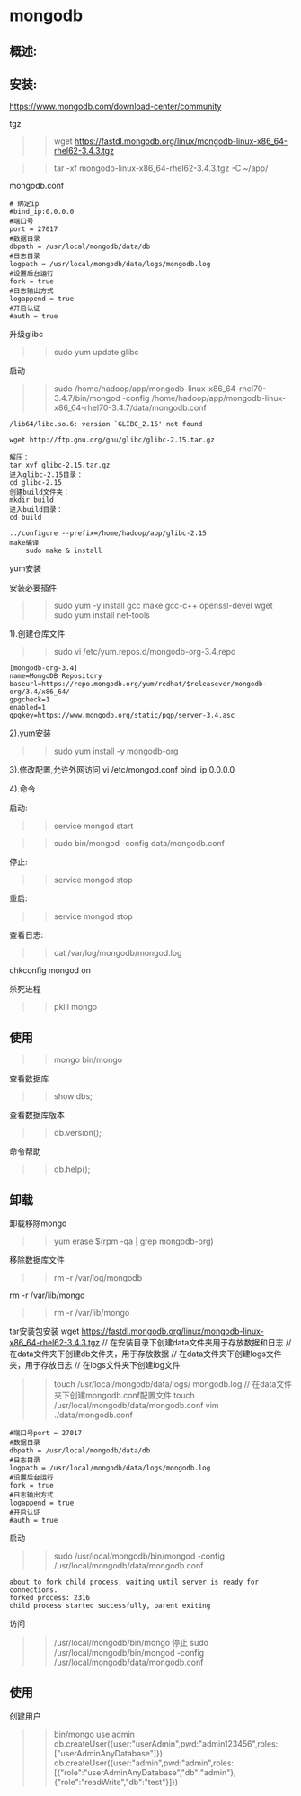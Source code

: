 # mongodb

## 概述:

## 安装:
https://www.mongodb.com/download-center/community

tgz
>> wget https://fastdl.mongodb.org/linux/mongodb-linux-x86_64-rhel62-3.4.3.tgz

>> tar -xf mongodb-linux-x86_64-rhel62-3.4.3.tgz -C ~/app/

mongodb.conf
```
# 绑定ip
#bind_ip:0.0.0.0
#端口号
port = 27017
#数据目录
dbpath = /usr/local/mongodb/data/db
#日志目录
logpath = /usr/local/mongodb/data/logs/mongodb.log
#设置后台运行
fork = true
#日志输出方式
logappend = true
#开启认证
#auth = true
```

升级glibc
>> sudo yum update glibc

启动
>> sudo /home/hadoop/app/mongodb-linux-x86_64-rhel70-3.4.7/bin/mongod -config /home/hadoop/app/mongodb-linux-x86_64-rhel70-3.4.7/data/mongodb.conf

```启动错误
/lib64/libc.so.6: version `GLIBC_2.15' not found

wget http://ftp.gnu.org/gnu/glibc/glibc-2.15.tar.gz

解压： 
tar xvf glibc-2.15.tar.gz
进入glibc-2.15目录：
cd glibc-2.15
创建build文件夹：
mkdir build
进入build目录：
cd build

../configure --prefix=/home/hadoop/app/glibc-2.15
make编译
    sudo make & install
```

yum安装

安装必要插件
>> sudo yum -y install gcc make gcc-c++ openssl-devel wget
>> sudo yum install net-tools

1).创建仓库文件
>> sudo vi /etc/yum.repos.d/mongodb-org-3.4.repo

```
[mongodb-org-3.4]
name=MongoDB Repository
baseurl=https://repo.mongodb.org/yum/redhat/$releasever/mongodb-org/3.4/x86_64/
gpgcheck=1
enabled=1
gpgkey=https://www.mongodb.org/static/pgp/server-3.4.asc
```

2).yum安装
>> sudo yum install -y mongodb-org

3).修改配置,允许外网访问
vi /etc/mongod.conf
bind_ip:0.0.0.0

4).命令

启动:
>> service mongod start

>> sudo bin/mongod -config data/mongodb.conf

停止:
>> service mongod stop

重启:
>> service mongod stop

查看日志:
>> cat /var/log/mongodb/mongod.log

chkconfig mongod on

杀死进程
>> pkill mongo

## 使用
>> mongo
>> bin/mongo

查看数据库
>> show dbs;

查看数据库版本
>> db.version();

命令帮助
>> db.help();

## 卸载

卸载移除mongo
>> yum erase $(rpm -qa | grep mongodb-org)

移除数据库文件
>> rm -r /var/log/mongodb

rm -r /var/lib/mongo
>> rm -r /var/lib/mongo


tar安装包安装
wget https://fastdl.mongodb.org/linux/mongodb-linux-x86_64-rhel62-3.4.3.tgz
// 在安装目录下创建data文件夹用于存放数据和日志
// 在data文件夹下创建db文件夹，用于存放数据
// 在data文件夹下创建logs文件夹，用于存放日志
// 在logs文件夹下创建log文件
>> touch /usr/local/mongodb/data/logs/ mongodb.log
// 在data文件夹下创建mongodb.conf配置文件
>> touch /usr/local/mongodb/data/mongodb.conf
vim ./data/mongodb.conf
```
#端口号port = 27017
#数据目录
dbpath = /usr/local/mongodb/data/db
#日志目录
logpath = /usr/local/mongodb/data/logs/mongodb.log
#设置后台运行
fork = true
#日志输出方式
logappend = true
#开启认证
#auth = true
```

启动
>> sudo /usr/local/mongodb/bin/mongod -config /usr/local/mongodb/data/mongodb.conf
```
about to fork child process, waiting until server is ready for connections.
forked process: 2316
child process started successfully, parent exiting
```
访问
>> /usr/local/mongodb/bin/mongo
停止
>> sudo /usr/local/mongodb/bin/mongod -config /usr/local/mongodb/data/mongodb.conf

## 使用

创建用户

>> bin/mongo
>> use admin
>> db.createUser({user:"userAdmin",pwd:"admin123456",roles:["userAdminAnyDatabase"]})
>> db.createUser({user:"admin",pwd:"admin",roles:[{"role":"userAdminAnyDatabase","db":"admin"},{"role":"readWrite","db":"test"}]})
